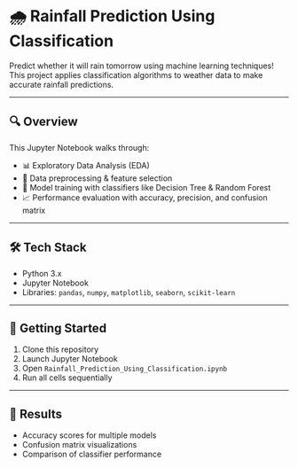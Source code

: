 
# 🌧️ Rainfall Prediction Using Classification

Predict whether it will rain tomorrow using machine learning techniques!
This project applies classification algorithms to weather data to make accurate rainfall predictions.

---

## 🔍 Overview

This Jupyter Notebook walks through:

* 📊 Exploratory Data Analysis (EDA)
* 🧹 Data preprocessing & feature selection
* 🤖 Model training with classifiers like Decision Tree & Random Forest
* 📈 Performance evaluation with accuracy, precision, and confusion matrix

---

## 🛠️ Tech Stack

* Python 3.x
* Jupyter Notebook
* Libraries: `pandas`, `numpy`, `matplotlib`, `seaborn`, `scikit-learn`

---

## 🚀 Getting Started

1. Clone this repository
2. Launch Jupyter Notebook
3. Open `Rainfall_Prediction_Using_Classification.ipynb`
4. Run all cells sequentially

---

## 📌 Results

* Accuracy scores for multiple models
* Confusion matrix visualizations
* Comparison of classifier performance

